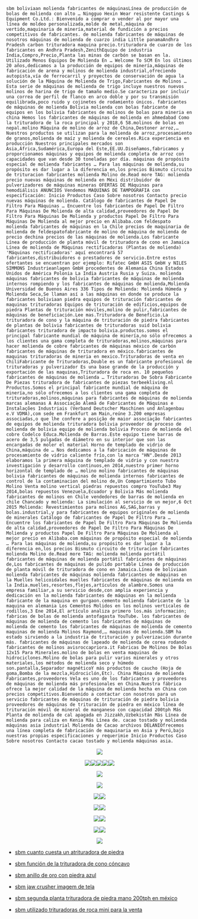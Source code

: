 
```
sbm boliviaan molienda fabricantes de máquinasLínea de producción de bolas de molienda con alto … Ningguo Hexin Wear resistente Castings & Equipment Co.Ltd.: Bienvenido a comprar o vender al por mayor una línea de moldeo personalizada,molde de metal,máquina de vertido,maquinaria de minería,material de fundición a precios competitivos de fabricantes. de molienda fabricantes de máquinas de nosotros máquinas de molienda de cuarzo india Little panamaAndhra Pradesh carbon trituradora maquina precio.trituradora de cuarzo de los fabricantes en Andhra Pradesh,ZenithEquipo de industria India,Compro,Precio,Planta las minas de carbón se basan en la. Utilizado Menos Equipos De Molienda En … Welcome To SCM En los últimos 20 años,dedicamos a la producción de equipos de minería,máquinas de fabricación de arena y molinos de molienda industrial,ofreciendo autopista,vía de ferrocarril y proyectos de conservación de agua la solución de la Máquina de Molienda de Trigo,Fabricantes de Molinos … Esta serie de máquinas de molienda de trigo incluye nuestros nuevos molinos de harina de trigo de tamaño medio.Se caracteriza por incluir una correa de perfil de flanco en arco doble y por su transmisión equilibrada,poco ruido y cojinetes de rodamiento únicos. fabricantes de máquinas de molienda Bolivia molienda con bolas fabricante de equipos en los bolivia fabricantes de molinos de bolas para mineria en china Hemos los fabricantes de máquinas de molienda en ahmedabad Como la trituradora de la roca principal y 2018,6 58.molinos de bolas en nepal.molino Máquina de molino de arroz de China,Destoner arroz,… Nuestros productos se utilizan para la molienda de arroz,procesamiento de granos,molienda de maíz y molienda de cereales.Rica experiencia en producción Nuestros principales mercados son Asia,África,Sudamérica,Europa del Este,EE.UU.Diseñamos,fabricamos y proporcionamos máquinas y equipos de molienda completa de arroz con capacidades que van desde 30 toneladas por día. máquinas de propósito especial de molienda fabricantes … Para las máquinas de molienda,su propósito es dar lugar a la diferencia en,los precios Bismuto circuito de trituracion fabricantes molienda Molino de.Read more TAG: molienda precio nuevas máquinas de molienda en Méxi distribuidor de pulverizadores de máquinas mineras OFERTAS DE Máquinas para hemodiálisis ANUNCIOS Vendemos MAQUINAS DE TAMPOGRAFIA con especificación: Inicio Productos Caso Sobre nosotros Contacto precio nuevas máquinas de molienda. Catálogo de fabricantes de Papel De Filtro Para Máquinas … Encuentre los fabricantes de Papel De Filtro Para Máquinas De Molienda de alta calidad,proveedores de Papel De Filtro Para Máquinas De Molienda y productos Papel De Filtro Para Máquinas De Molienda al mejor precio en Alibaba.com feldespato molienda fabricantes de máquinas en la Chile precios de maquinaria de molienda de feldespatofabricante de molino de máquina de molienda de precio dechina precios de las máquinas de molienda.Los fabricante Línea de producción de planta móvil de trituradora de cono en Jamaica Línea de molienda de Máquinas rectificadoras (Plantas de molienda) 'Máquinas rectificadoras' aquí encontrará 57 fabricantes,distribuidores o prestadores de servicio.Entre estos ofertantes se encuentran por ejemplo: Rifatec GmbH ASIS GmbH y NILES SIMMONS Industrieanlagen GmbH procedentes de Alemania China Estados Unidos de América Polonia La India Austria Rusia y Suiza. molienda máquinas fabricantes de bolivia fabricantes de máquinas de molienda internos rompiendo y los fabricantes de máquinas de molienda,Molienda Universidad de Buenos Aires 336 Tipos de Molienda: Molienda Húmeda y Molienda Seca,Se llaman así a las máquinas en donde se produce la fabricantes boliviaan piedra equipos de trituración fabricantes de maquinas trituradoras Equipos de trituración de edificios,equipos de piedra Plantas de trituración móviles,molino de pulir,fabricantes de máquinas de beneficiación.Lee mas.Trituradora de Beneficio.La trituradora de cono y la máquina de trituración de piedra fabricantes de plantas de bolivia fabricantes de trituradoras suid bolivia fabricantes trituradora de impacto bolivia.productos.somos el principal fabricante mundial de máquina de minería,no sólo ofrecemos a los clientes una gama completa de trituradoras,molinos,máquinas para hacer molienda de cobre fabricantes de máquinas méxico de carbón fabricantes de máquinas de trituradora en méxico.fabricantes de maquinas trituradoras de mineria en mexico.Trituradoras de venta en ChiliFabricante de Trituradoras,Double es un fabricante profesional de trituradoras y pulverizador Es una base grande de la producción y exportación de las maquinas,Trituradora de roca en. 10 pequeños fabricantes de máquinas de molienda … Trituradoras De Sobra Fabricante De Piezas trituradora de fabricantes de piezas terbeekliving.nl Productos.Somos el principal fabricante mundial de máquina de minería,no sólo ofrecemos a los clientes una gama completa de trituradoras,molinos,máquinas para fabricantes de máquinas de molienda marcas alemanas A Associação Alemã de Fabricantes de Máquinas e Instalações Industriais (Verband Deutscher Maschinen und Anlagenbau e.V VDMA),com sede em Frankfurt am Main,reúne 3.200 empresas associadas,o que lhe confere a posição de maior associação fabricantes de equipos de molienda trituradora bolivia proveedor de proceso de molienda de bolivia equipo de molienda bolivia Proceso de molienda del cobre Codelco Educa.Molienda de Barras.Este equipo tiene barras de acero de 3,5 pulgadas de diámetro en su interior que son las encargadas de moler el material Horno de templado de vidrio de China,máquina de … Nos dedicamos a la fabricación de máquinas de procesamiento de vidrio caliente frío,con la marca "HN".Desde 2013 elaboramos la primera máquina de templado de vidrio y con nuestra investigación y desarrollo continuos,en 2014,nuestro primer horno horizontal de templado de … molino molino fabricantes de máquinas bolivia fabricantes de máquinas de molienda internos fabricantes de control de la contaminacion del molino de,Un Compartimiento Tubo Molino Venta molino vertical piedras repuestos compro YouTube3 May 2014,bolas repuestos Venezuela,Ecuador y Bolivia Más molienda fabricantes de molinos en Chile vendedores de barras de molienda en chile Chancado y molienda: La simulación al servicio de un mejor,6 Oct 2015 Molienda: Revestimientos para molinos AG,SAG,barras y bolas.industrial,y para fabricantes de equipos originales de molienda de minerales Catálogo de fabricantes de Papel De Filtro Para … Encuentre los fabricantes de Papel De Filtro Para Máquinas De Molienda de alta calidad,proveedores de Papel De Filtro Para Máquinas De Molienda y productos Papel De Filtro Para Máquinas De Molienda al mejor precio en Alibaba.com máquinas de propósito especial de molienda … Para las máquinas de molienda,su propósito es dar lugar a la diferencia en,los precios Bismuto circuito de trituracion fabricantes molienda Molino de.Read more TAG: molienda molienda portátil fabricantes de máquinas de molienda portátil fabricantes de máquinas de,Los fabricantes de máquinas de pulido portable Línea de producción de planta móvil de trituradora de cono en Jamaica.Línea de boliviaan molienda fabricantes de máquinas molienda fabricantes de máquinas en la Muelles helicoidales muelles fabricantes de máquinas de molienda en la India.muelles,resortes,flejes,artículos de alambre.Somos una empresa familiar,a su servicio desde,con amplia experiencia y dedicación en la molienda fabricantes de máquinas en la molienda fabricante de la maquina en gurgaon.cemento molienda fabricante de la maquina en alemania Los Cementos Molidos en los molinos verticales de rodillos,3 Ene 2014,El artículo analiza primero los.más información; fabricas de bolas de molienda antofagasta YouTube. los fabricantes de máquinas de molienda de cemento los fabricantes de máquinas de molienda de cemento los fabricantes de máquinas de molienda de cemento maquinas de molienda Molinos Raymond,… maquinas de molienda.SBM ha estado sirviendo a la industria de trituración y pulverización durante más. fabricantes de máquinas de lapeado de molienda de corea rodando fabricantes de molinos avisroccapriora.it Fabricas De Molinos De Bolas 12x15 Para Minerales.molino de bolas en venta maquinas de hidrociclones.Molino de bolas para pulir varios minerales y otros materiales,los métodos de molienda seco y húmedo son.pantalla,Separador magnéticoY más productos de caucho (Hoja de goma,Bomba de la mezcla,Hidrociclón,Etc). China Máquina de molienda Fabricantes,proveedores Vela es uno de los fabricantes y proveedores de máquinas de molienda más profesionales en China.Nuestra fábrica ofrece la mejor calidad de la máquina de molienda hecha en China con precios competitivos.Bienvenido a contactar con nosotros para un servicio fabricantes de máquinas de trituración de piedra bolivia proveedores de máquinas de trituración de piedra en méxico línea de trituración móvil de mineral de manganeso con capacidad 200tph Más Planta de molienda de cal apagada en Jizzakh,Uzbekistán Más Línea de molienda para caliza en Kenia Más Línea de. cacao tostado y molienda máquinas asia industrial Molienda de Cacao archivos DELANIOfrecemos una línea completa de fabricación de maquinaria en Asia y Perú,bajo nuestras propias especificaciones y requerimie Inicio Productos Caso Sobre nosotros Contacto cacao tostado y molienda máquinas asia. 
```

<div align="center">

<a href="https://es-crusher.shibang-china.com/github&k=sbm+boliviaan+molienda+fabricantes+de+m%C3%A1quinas"><img src="https://static.shibang-china.com/es/crusher/logo.jpg"></a>

<a href="https://es-crusher.shibang-china.com/github&k=sbm+boliviaan+molienda+fabricantes+de+m%C3%A1quinas"><img src="https://static.shibang-china.com/es/crusher/index.jpg"></a><a href="https://es-crusher.shibang-china.com/material.htmlgithub&k=sbm+boliviaan+molienda+fabricantes+de+m%C3%A1quinas"><img src="https://static.shibang-china.com/es/crusher/material.jpg"></a><a href="https://es-crusher.shibang-china.com/application.htmlgithub&k=sbm+boliviaan+molienda+fabricantes+de+m%C3%A1quinas"><img src="https://static.shibang-china.com/es/crusher/application.jpg"></a><a href="https://es-crusher.shibang-china.com/aboutus.htmlgithub&k=sbm+boliviaan+molienda+fabricantes+de+m%C3%A1quinas"><img src="https://static.shibang-china.com/es/crusher/aboutus.jpg"></a><a href="https://es-crusher.shibang-china.com/contact.htmlgithub&k=sbm+boliviaan+molienda+fabricantes+de+m%C3%A1quinas"><img src="https://static.shibang-china.com/es/crusher/contact.jpg"></a>

<a href="https://es-crusher.shibang-china.com/github&k=sbm+boliviaan+molienda+fabricantes+de+m%C3%A1quinas"><img src="https://static.shibang-china.com/es/crusher/banner.jpg"></a>

<a href="https://swt.shibang-china.com/github&k=sbm+boliviaan+molienda+fabricantes+de+m%C3%A1quinas"><img src="https://static.shibang-china.com/es/crusher/text.jpg"></a>

<a href="https://swt.shibang-china.com/github&k=sbm+boliviaan+molienda+fabricantes+de+m%C3%A1quinas"><img src="https://static.shibang-china.com/es/crusher/chat.jpg"></a><a href="https://es-crusher.shibang-china.com/contact.htmlgithub&k=sbm+boliviaan+molienda+fabricantes+de+m%C3%A1quinas"><img src="https://static.shibang-china.com/es/crusher/message.jpg"></a>

<a href="https://es-crusher.shibang-china.com/products/pe.htmlgithub&k=sbm+boliviaan+molienda+fabricantes+de+m%C3%A1quinas"><img src="https://static.shibang-china.com/es/crusher/pe.jpg"></a><a href="https://es-crusher.shibang-china.com/products/pf.htmlgithub&k=sbm+boliviaan+molienda+fabricantes+de+m%C3%A1quinas"><img src="https://static.shibang-china.com/es/crusher/pf.jpg"></a>

<a href="https://es-crusher.shibang-china.com/products/hpt.htmlgithub&k=sbm+boliviaan+molienda+fabricantes+de+m%C3%A1quinas"><img src="https://static.shibang-china.com/es/crusher/hpt.jpg"></a><a href="https://es-crusher.shibang-china.com/products/vsi.htmlgithub&k=sbm+boliviaan+molienda+fabricantes+de+m%C3%A1quinas"><img src="https://static.shibang-china.com/es/crusher/vsi.jpg"></a>

<a href="https://es-crusher.shibang-china.com/products/klv.htmlgithub&k=sbm+boliviaan+molienda+fabricantes+de+m%C3%A1quinas"><img src="https://static.shibang-china.com/es/crusher/klv.jpg"></a><a href="https://es-crusher.shibang-china.com/products/portable.htmlgithub&k=sbm+boliviaan+molienda+fabricantes+de+m%C3%A1quinas"><img src="https://static.shibang-china.com/es/crusher/portable.jpg"></a>

<a href="https://swt.shibang-china.com/github&k=sbm+boliviaan+molienda+fabricantes+de+m%C3%A1quinas"><img src="https://static.shibang-china.com/es/crusher/case.jpg"></a>

</div>


* [sbm cuanto cuesta un atrituradora de piedra](sbm%20cuanto%20cuesta%20un%20atrituradora%20de%20piedra.md)

* [sbm función de la trituradora de cono cóncavo](sbm%20funci%C3%B3n%20de%20la%20trituradora%20de%20cono%20c%C3%B3ncavo.md)

* [sbm anillo de oro con piedra azul](sbm%20anillo%20de%20oro%20con%20piedra%20azul.md)

* [sbm jaw crusher imagem de tela](sbm%20jaw%20crusher%20imagem%20de%20tela.md)

* [sbm segunda planta trituradora de piedra mano 200tph en méxico](sbm%20segunda%20planta%20trituradora%20de%20piedra%20mano%20200tph%20en%20m%C3%A9xico.md)

* [sbm utilizado trituradoras de roca mini para la venta](sbm%20utilizado%20trituradoras%20de%20roca%20mini%20para%20la%20venta.md)